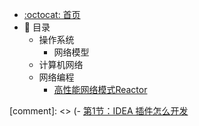 - [:octocat: 首页](/README)
- :memo: 目录
    - 操作系统
      - 网络模型
    - 计算机网络
    - 网络编程
      - [高性能网络模式Reactor](/md/网络编程/从IO多路复用到Reactor.md)





[comment]: <> (- [第1节：IDEA 插件怎么开发](/md/idea-plugin/2021-08-27-技术调研IDEA插件怎么开发.md)
